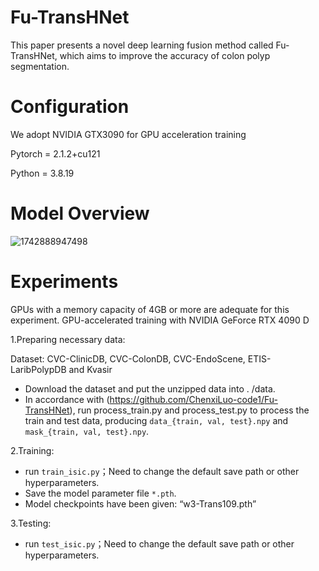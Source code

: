 # Fu-TransHNet
This paper presents a novel deep learning fusion method called Fu-TransHNet, which aims to improve the accuracy of colon polyp segmentation.

# Configuration
We adopt NVIDIA GTX3090 for GPU acceleration training

Pytorch = 2.1.2+cu121

Python = 3.8.19

# Model Overview
![1742888947498](https://github.com/user-attachments/assets/982405b0-2934-48a0-981e-dbd80e48fda3)

# Experiments
GPUs with a memory capacity of 4GB or more are adequate for this experiment.
GPU-accelerated training with NVIDIA GeForce RTX 4090 D

1.Preparing necessary data:

Dataset: CVC-ClinicDB, CVC-ColonDB, CVC-EndoScene, ETIS-LaribPolypDB and Kvasir
- Download the dataset and put the unzipped data into . /data.
- In accordance with (https://github.com/ChenxiLuo-code1/Fu-TransHNet), run process_train.py and process_test.py to process the train and test data,
producing `data_{train, val, test}.npy` and `mask_{train, val, test}.npy`.

2.Training:
- run `train_isic.py`；Need to change the default save path or other hyperparameters.
- Save the model parameter file `*.pth`.
- Model checkpoints have been given: “w3-Trans109.pth”

3.Testing:
- run `test_isic.py`；Need to change the default save path or other hyperparameters.
